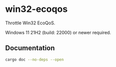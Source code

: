 # win32-ecoqos

Throttle Win32 EcoQoS.

Windows 11 21H2 (build: 22000) or newer required.

## Documentation

```bash
cargo doc --no-deps --open
```

## 